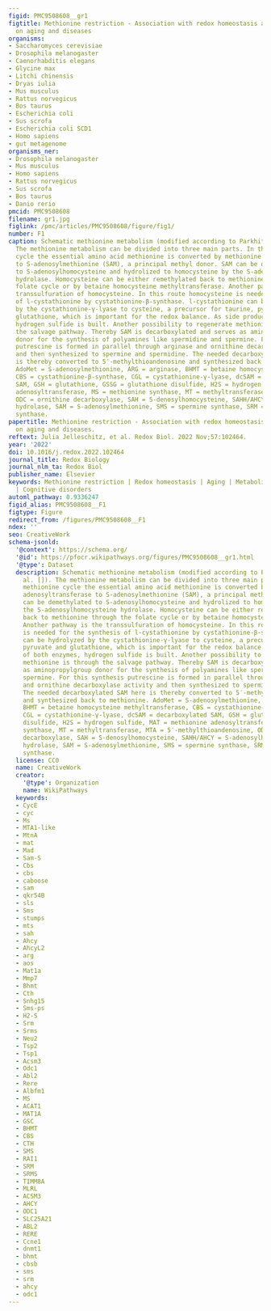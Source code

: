 ```yaml
---
figid: PMC9508608__gr1
figtitle: Methionine restriction - Association with redox homeostasis and implications
  on aging and diseases
organisms:
- Saccharomyces cerevisiae
- Drosophila melanogaster
- Caenorhabditis elegans
- Glycine max
- Litchi chinensis
- Dryas iulia
- Mus musculus
- Rattus norvegicus
- Bos taurus
- Escherichia coli
- Sus scrofa
- Escherichia coli SCD1
- Homo sapiens
- gut metagenome
organisms_ner:
- Drosophila melanogaster
- Mus musculus
- Homo sapiens
- Rattus norvegicus
- Sus scrofa
- Bos taurus
- Danio rerio
pmcid: PMC9508608
filename: gr1.jpg
figlink: /pmc/articles/PMC9508608/figure/fig1/
number: F1
caption: Schematic methionine metabolism (modified according to Parkhitko et al. []).
  The methionine metabolism can be divided into three main parts. In the methionine
  cycle the essential amino acid methionine is converted by methionine adenosyltransferase
  to S-adenosylmethionine (SAM), a principal methyl donor. SAM can be demethylated
  to S-adenosylhomocysteine and hydrolized to homocysteine by the S-adenosylhomocysteine
  hydrolase. Homocysteine can be either remethylated back to methionine through the
  folate cycle or by betaine homocysteine methyltransferase. Another pathway is the
  transsulfuration of homocysteine. In this route homocysteine is needed for the synthesis
  of l-cystathionine by cystathionine-β-synthase. l-cystathionine can be hydrolyzed
  by the cystathionine-γ-lyase to cysteine, a precursor for taurine, pyruvate and
  glutathione, which is important for the redox balance. As side product of both enzymes,
  hydrogen sulfide is built. Another possibility to regenerate methionine is through
  the salvage pathway. Thereby SAM is decarboxylated and serves as aminopropylgroup
  donor for the synthesis of polyamines like spermidine and spermine. For this synthesis
  putrescine is formed in parallel through arginase and ornithine decarboxylase activity
  and then synthesized to spermine and spermidine. The needed decarboxylated SAM here
  is thereby converted to 5′-methylthioandenosine and synthesized back to methionine.
  AdoMet = S-adenosylmethionine, ARG = arginase, BHMT = betaine homocysteine methyltransferase,
  CBS = cystathionine-β-synthase, CGL = cystathionine-γ-lyase, dcSAM = decarboxylated
  SAM, GSH = glutathione, GSSG = glutathione disulfide, H2S = hydrogen sulfide, MAT = methionine
  adenosyltransferase, MS = methionine synthase, MT = methyltransferase, MTA = 5′-methylthioandenosine,
  ODC = ornithine decarboxylase, SAH = S-denosylhomocysteine, SAHH/AHCY = S-adenosylhomocysteine
  hydrolase, SAM = S-adenosylmethionine, SMS = spermine synthase, SRM = spermidine
  synthase.
papertitle: Methionine restriction - Association with redox homeostasis and implications
  on aging and diseases.
reftext: Julia Jelleschitz, et al. Redox Biol. 2022 Nov;57:102464.
year: '2022'
doi: 10.1016/j.redox.2022.102464
journal_title: Redox Biology
journal_nlm_ta: Redox Biol
publisher_name: Elsevier
keywords: Methionine restriction | Redox homeostasis | Aging | Metabolic syndrome
  | Cognitive disorders
automl_pathway: 0.9336247
figid_alias: PMC9508608__F1
figtype: Figure
redirect_from: /figures/PMC9508608__F1
ndex: ''
seo: CreativeWork
schema-jsonld:
  '@context': https://schema.org/
  '@id': https://pfocr.wikipathways.org/figures/PMC9508608__gr1.html
  '@type': Dataset
  description: Schematic methionine metabolism (modified according to Parkhitko et
    al. []). The methionine metabolism can be divided into three main parts. In the
    methionine cycle the essential amino acid methionine is converted by methionine
    adenosyltransferase to S-adenosylmethionine (SAM), a principal methyl donor. SAM
    can be demethylated to S-adenosylhomocysteine and hydrolized to homocysteine by
    the S-adenosylhomocysteine hydrolase. Homocysteine can be either remethylated
    back to methionine through the folate cycle or by betaine homocysteine methyltransferase.
    Another pathway is the transsulfuration of homocysteine. In this route homocysteine
    is needed for the synthesis of l-cystathionine by cystathionine-β-synthase. l-cystathionine
    can be hydrolyzed by the cystathionine-γ-lyase to cysteine, a precursor for taurine,
    pyruvate and glutathione, which is important for the redox balance. As side product
    of both enzymes, hydrogen sulfide is built. Another possibility to regenerate
    methionine is through the salvage pathway. Thereby SAM is decarboxylated and serves
    as aminopropylgroup donor for the synthesis of polyamines like spermidine and
    spermine. For this synthesis putrescine is formed in parallel through arginase
    and ornithine decarboxylase activity and then synthesized to spermine and spermidine.
    The needed decarboxylated SAM here is thereby converted to 5′-methylthioandenosine
    and synthesized back to methionine. AdoMet = S-adenosylmethionine, ARG = arginase,
    BHMT = betaine homocysteine methyltransferase, CBS = cystathionine-β-synthase,
    CGL = cystathionine-γ-lyase, dcSAM = decarboxylated SAM, GSH = glutathione, GSSG = glutathione
    disulfide, H2S = hydrogen sulfide, MAT = methionine adenosyltransferase, MS = methionine
    synthase, MT = methyltransferase, MTA = 5′-methylthioandenosine, ODC = ornithine
    decarboxylase, SAH = S-denosylhomocysteine, SAHH/AHCY = S-adenosylhomocysteine
    hydrolase, SAM = S-adenosylmethionine, SMS = spermine synthase, SRM = spermidine
    synthase.
  license: CC0
  name: CreativeWork
  creator:
    '@type': Organization
    name: WikiPathways
  keywords:
  - CycE
  - cyc
  - Ms
  - MTA1-like
  - MtnA
  - mat
  - Mad
  - Sam-S
  - Cbs
  - cbs
  - caboose
  - sam
  - qkr54B
  - sls
  - Sms
  - stumps
  - mts
  - sah
  - Ahcy
  - AhcyL2
  - arg
  - aos
  - Mat1a
  - Mmp7
  - Bhmt
  - Cth
  - Snhg15
  - Sms-ps
  - H2-S
  - Srm
  - Srms
  - Neu2
  - Tsp2
  - Tsp1
  - Acsm3
  - Odc1
  - Abl2
  - Rere
  - Albfm1
  - MS
  - ACAT1
  - MAT1A
  - GSC
  - BHMT
  - CBS
  - CTH
  - SMS
  - RAI1
  - SRM
  - SRMS
  - TIMM8A
  - MLRL
  - ACSM3
  - AHCY
  - ODC1
  - SLC25A21
  - ABL2
  - RERE
  - Ccne1
  - dnmt1
  - bhmt
  - cbsb
  - sms
  - srm
  - ahcy
  - odc1
---
```

